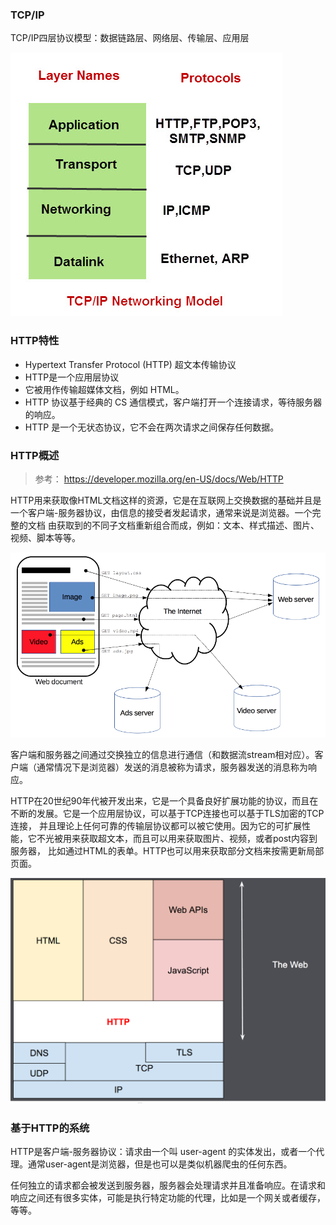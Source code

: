 ### TCP/IP

TCP/IP四层协议模型：数据链路层、网络层、传输层、应用层

![TCP/IP](images/tcp-ip-networking-model.jpg)



### HTTP特性

* Hypertext Transfer Protocol (HTTP) 超文本传输协议
* HTTP是一个应用层协议
* 它被用作传输超媒体文档，例如 HTML。
* HTTP 协议基于经典的 CS 通信模式，客户端打开一个连接请求，等待服务器的响应。
* HTTP 是一个无状态协议，它不会在两次请求之间保存任何数据。


### HTTP概述

>
> 参考： https://developer.mozilla.org/en-US/docs/Web/HTTP
>

HTTP用来获取像HTML文档这样的资源，它是在互联网上交换数据的基础并且是一个客户端-服务器协议，由信息的接受者发起请求，通常来说是浏览器。一个完整的文档
由获取到的不同子文档重新组合而成，例如：文本、样式描述、图片、视频、脚本等等。

![fetch-page](images/Fetching_a_page.png)

客户端和服务器之间通过交换独立的信息进行通信（和数据流stream相对应）。客户端（通常情况下是浏览器）发送的消息被称为请求，服务器发送的消息称为响应。

HTTP在20世纪90年代被开发出来，它是一个具备良好扩展功能的协议，而且在不断的发展。它是一个应用层协议，可以基于TCP连接也可以基于TLS加密的TCP连接，
并且理论上任何可靠的传输层协议都可以被它使用。因为它的可扩展性能，它不光被用来获取超文本，而且可以用来获取图片、视频，或者post内容到服务器，
比如通过HTML的表单。HTTP也可以用来获取部分文档来按需更新局部页面。

![http-layers](images/HTTP%20%26%20layers.png)


### 基于HTTP的系统

HTTP是客户端-服务器协议：请求由一个叫 user-agent 的实体发出，或者一个代理。通常user-agent是浏览器，但是也可以是类似机器爬虫的任何东西。

任何独立的请求都会被发送到服务器，服务器会处理请求并且准备响应。在请求和响应之间还有很多实体，可能是执行特定功能的代理，比如是一个网关或者缓存，
等等。
